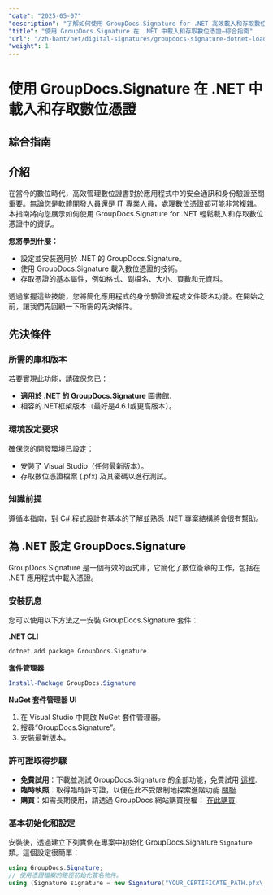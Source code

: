 ```yaml
---
"date": "2025-05-07"
"description": "了解如何使用 GroupDocs.Signature for .NET 高效載入和存取數位憑證。本逐步指南將幫助您增強應用程式的安全功能。"
"title": "使用 GroupDocs.Signature 在 .NET 中載入和存取數位憑證—綜合指南"
"url": "/zh-hant/net/digital-signatures/groupdocs-signature-dotnet-load-access-digital-certificates/"
"weight": 1
---
```


# 使用 GroupDocs.Signature 在 .NET 中載入和存取數位憑證
## 綜合指南

## 介紹
在當今的數位時代，高效管理數位證書對於應用程式中的安全通訊和身份驗證至關重要。無論您是軟體開發人員還是 IT 專業人員，處理數位憑證都可能非常複雜。本指南將向您展示如何使用 GroupDocs.Signature for .NET 輕鬆載入和存取數位憑證中的資訊。

**您將學到什麼：**
- 設定並安裝適用於 .NET 的 GroupDocs.Signature。
- 使用 GroupDocs.Signature 載入數位憑證的技術。
- 存取憑證的基本屬性，例如格式、副檔名、大小、頁數和元資料。

透過掌握這些技能，您將簡化應用程式的身份驗證流程或文件簽名功能。在開始之前，讓我們先回顧一下所需的先決條件。

## 先決條件
### 所需的庫和版本
若要實現此功能，請確保您已：
- **適用於 .NET 的 GroupDocs.Signature** 圖書館.
- 相容的.NET框架版本（最好是4.6.1或更高版本）。

### 環境設定要求
確保您的開發環境已設定：
- 安裝了 Visual Studio（任何最新版本）。
- 存取數位憑證檔案 (.pfx) 及其密碼以進行測試。

### 知識前提
遵循本指南，對 C# 程式設計有基本的了解並熟悉 .NET 專案結構將會很有幫助。 

## 為 .NET 設定 GroupDocs.Signature
GroupDocs.Signature 是一個有效的函式庫，它簡化了數位簽章的工作，包括在 .NET 應用程式中載入憑證。

### 安裝訊息
您可以使用以下方法之一安裝 GroupDocs.Signature 套件：

**.NET CLI**
```bash
dotnet add package GroupDocs.Signature
```

**套件管理器**
```powershell
Install-Package GroupDocs.Signature
```

**NuGet 套件管理器 UI**
1. 在 Visual Studio 中開啟 NuGet 套件管理器。
2. 搜尋“GroupDocs.Signature”。
3. 安裝最新版本。

### 許可證取得步驟
- **免費試用**：下載並測試 GroupDocs.Signature 的全部功能，免費試用 [這裡](https://releases。groupdocs.com/signature/net/).
- **臨時執照**：取得臨時許可證，以便在此不受限制地探索進階功能 [關聯](https://purchase。groupdocs.com/temporary-license/).
- **購買**：如需長期使用，請透過 GroupDocs 網站購買授權： [在此購買](https://purchase。groupdocs.com/buy).

### 基本初始化和設定
安裝後，透過建立下列實例在專案中初始化 GroupDocs.Signature `Signature` 類。這個設定很簡單：

```csharp
using GroupDocs.Signature;
// 使用憑證檔案的路徑初始化簽名物件。
using (Signature signature = new Signature("YOUR_CERTIFICATE_PATH.pfx\